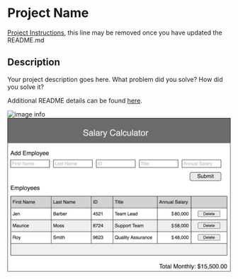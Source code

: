 # Project Name

[Project Instructions](./INSTRUCTIONS.md), this line may be removed once you have updated the README.md

## Description

Your project description goes here. What problem did you solve? How did you solve it?

Additional README details can be found [here](https://github.com/PrimeAcademy/readme-template/blob/master/README.md).


![image info](readme-table-example.gif) 
![image info](salary-calc-wireframe.png) 
